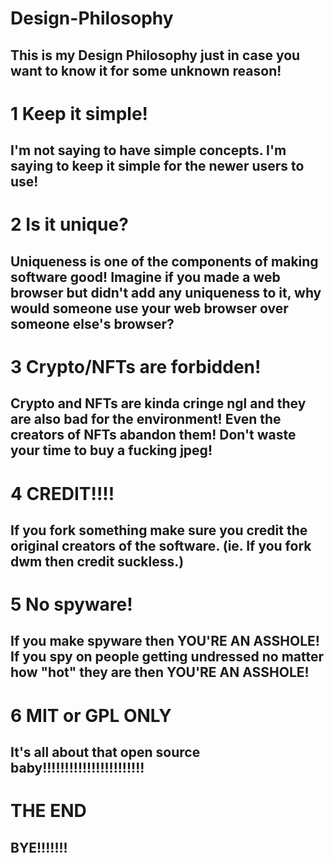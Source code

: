 # Design-Philosophy
This is my Design Philosophy just in case you want to know it for some unknown reason!
--------------------------------------------------------------------------------------
# 1 Keep it simple!
I'm not saying to have simple concepts. I'm saying to keep it simple for the newer users to use!
------------------------------------------------------------------------------------------------
# 2 Is it unique?
Uniqueness is one of the components of making software good! Imagine if you made a web browser but didn't add any uniqueness to it, why would someone use your web browser over someone else's browser?
-------------------------------------------------------------------------------------------------------------------------------------------------------------------------------------------------------
# 3 Crypto/NFTs are forbidden!
Crypto and NFTs are kinda cringe ngl and they are also bad for the environment! Even the creators of NFTs abandon them! Don't waste your time to buy a fucking jpeg!
--------------------------------------------------------------------------------------------------------------------------------------------------------------------
# 4 CREDIT!!!!
If you fork something make sure you credit the original creators of the software. (ie. If you fork dwm then credit suckless.)
-----------------------------------------------------------------------------------------------------------------------------
# 5 No spyware!
If you make spyware then YOU'RE AN ASSHOLE! If you spy on people getting undressed no matter how "hot" they are then YOU'RE AN ASSHOLE!
---------------------------------------------------------------------------------------------------------------------------------------
# 6 MIT or GPL ONLY
It's all about that open source baby!!!!!!!!!!!!!!!!!!!!!!!
--------------------------------------------------------------------------------------
# THE END
BYE!!!!!!!
----------
